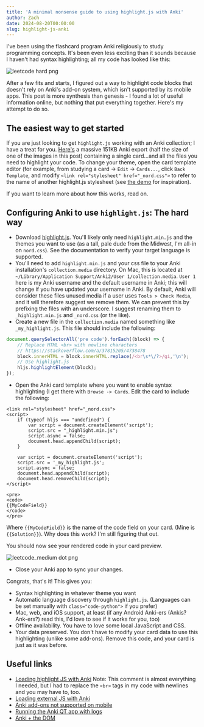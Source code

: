 ```yaml
---
title: 'A minimal nonsense guide to using highlight.js with Anki'
author: Zach
date: 2024-08-20T00:00:00
slug: highlight-js-anki
---
```


I've been using the flashcard program Anki religiously to study programming concepts. It's been even less exciting than it sounds because I haven't had syntax highlighting; all my code has looked like this:

![leetcode hard png](/post/anki-syntax-highlighting/leetcode_hard.png)

After a few fits and starts, I figured out a way to highlight code blocks that doesn't rely on Anki's add-on system, which isn't supported by its mobile apps. This post is more synthesis than genesis - I found a lot of useful information online, but nothing that put everything together. Here's my attempt to do so.

## The easiest way to get started
If you are just looking to get `highlight.js` working with an Anki collection; I have a treat for you. [Here's](/post/anki-syntax-highlighting/highlight-js-bundle.colpkg) a massive 151KB Anki export (half the size of one of the images in this post) containing a single card...and all the files you need to highlight your code. To change your theme, open the card template editor (for example, from studying a card -> `Edit` -> `Cards...`, click `Back Template`, and modify `<link rel="stylesheet" href="_nord.css">` to refer to the name of another highlight.js stylesheet (see [the demo](https://highlightjs.org/demo) for inspiration).

If you want to learn more about how this works, read on.

## Configuring Anki to use `highlight.js`: The hard way
- Download [highlight.js](https://highlightjs.org/). You'll likely only need `highlight.min.js` and the themes you want to use (as a tall, pale dude from the Midwest, I'm all-in on `nord.css`). See the documentation to verify your target language is supported.
- You'll need to add `highlight.min.js` and your css file to your Anki installation's `collection.media` directory. On Mac, this is located at `~/Library/Application Support/Anki2/User 1/collection.media`. `User 1` here is my Anki username and the default username in Anki; this will change if you have updated your username in Anki. By default, Anki will consider these files unused media if a user uses `Tools > Check Media`, and it will therefore suggest we remove them. We can prevent this by prefixing the files with an underscore. I suggest renaming them to `_highlight.min.js` and `_nord.css` (or the like).
- Create a new file in the `collection.media` named something like `_my_highlight.js`. This file should include the following:
```js
document.querySelectorAll('pre code').forEach((block) => {
    // Replace HTML <br> with newline characters
    // https://stackoverflow.com/a/37815205/4738478
    block.innerHTML = block.innerHTML.replace(/<br\s*\/?>/gi,'\n');
    // Use highlight.js
    hljs.highlightElement(block);
});
```
- Open the Anki card template where you want to enable syntax highlighting (I get there with `Browse -> Cards`. Edit the card to include the following:
```
<link rel="stylesheet" href="_nord.css">
<script>
    if (typeof hljs === "undefined") {
        var script = document.createElement('script');
        script.src = "_highlight.min.js";
        script.async = false;
        document.head.appendChild(script);
    }

    var script = document.createElement('script');
    script.src = '_my_highlight.js';
    script.async = false;
    document.head.appendChild(script);
    document.head.removeChild(script);
</script>

<pre>
<code>
{{MyCodeField}}
</code>
</pre>
```
Where `{{MyCodeField}}` is the name of the code field on your card. (Mine is `{{Solution}}`). Why does this work? I'm still figuring that out.

You should now see your rendered code in your card preview.

![leetcode_medium dot png](/post/anki-syntax-highlighting/leetcode_medium.png)

- Close your Anki app to sync your changes.

Congrats, that's it! This gives you:
- Syntax highlighting in whatever theme you want
- Automatic language discovery through `highlight.js`. (Languages can be set manually with `class="code-python">` if you prefer)
- Mac, web, and iOS support, at least (if any Android Anki-ers (Ankis? Ank-ers?) read this, I'd love to see if it works for you, too)
- Offline availability. You have to love some local JavaScript and CSS.
- Your data preserved. You don't have to modify your card data to use this highlighting (unlike some add-ons). Remove this code, and your card is just as it was before.

## Useful links
- [Loading highlight JS with Anki](https://www.reddit.com/r/Anki/comments/bk82ov/comment/emf8q6c/) Note: This comment is almost everything I needed, but I had to replace the `<br>` tags in my code with newlines and you may have to, too.
- [Loading external JS with Anki](https://forums.ankiweb.net/t/how-to-include-external-files-in-your-template-js-css-etc-guide)
- [Anki add-ons not supported on mobile](https://ankiweb.net/shared/info/1415523481)
- [Running the Anki QT app with logs](https://addon-docs.ankiweb.net/console-output.html#console-output)
- [Anki + the DOM](https://forums.ankiweb.net/t/this-piece-of-javascript-does-not-seem-to-work-hint-button/9627/4)
